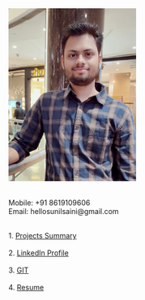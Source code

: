 <div class="row" style="height:500px">
  <div class="column" style="width:50%">
    <img src="/images/my_pic.jpg" alt="Avatar" style="width:300px"><br>
    <br><p>
    Mobile: +91 8619109606<br>
    Email:  hellosunilsaini@gmail.com</p>
  </div>
  <div class="column" style="width:50%">
     <br>
    1. <a href="https://docs.google.com/spreadsheets/d/1nB2kyE4mW_f5MHMabJb7JJTpa8m2ouGosSx8a3w0ntw/edit?usp=sharing">Projects Summary</a><br><br>
    2. <a href="https://www.linkedin.com/in/hellosunilsaini">LinkedIn Profile</a> <br><br>
    3. <a href="https://github.com/HelloSunilSaini?tab=repositories">GIT</a><br><br>
    4. <a href="https://drive.google.com/file/d/1UiA9c4W-Fu_YZoyCbrq6_pVlUlMdQehE/view?usp=sharing">Resume</a>
  </div>
</div>

